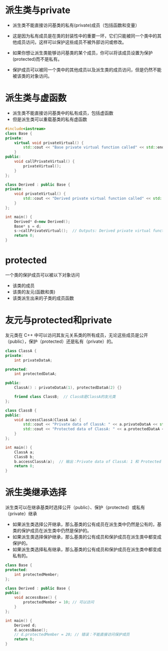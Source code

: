 # 派生类与private

- 派生类不能直接访问基类的私有(private)成员（包括函数和变量）

- 这是因为私有成员是在类的封装性中的重要一环，它们只能被同一个类中的其他成员访问，这样可以保护这些成员不被外部访问或修改。
- 如果你想让派生类能够访问基类的某个成员，你可以将该成员设置为保护(protected)而不是私有。
- 保护成员可以被同一个类中的其他成员以及派生类的成员访问，但是仍然不能被该类的对象访问。



# 派生类与虚函数

- 派生类不能直接访问基类中的私有成员，包括虚函数
- 但是派生类可以重载基类的私有虚函数

```c++
#include<iostream>
class Base {
private:
    virtual void privateVirtual() {
        std::cout << "Base private virtual function called" << std::endl;
    }
public:
    void callPrivateVirtual() {
        privateVirtual();
    }
};

class Derived : public Base {
private:
    void privateVirtual() {
        std::cout << "Derived private virtual function called" << std::endl;
    }
};

int main() {
    Derived* d=new Derived();
    Base* s = d;
    s->callPrivateVirtual();  // Outputs: Derived private virtual function called
    return 0;
}
```



# protected

一个类的保护成员可以被以下对象访问

- 该类的成员
- 该类的友元(函数和类)
- 该类派生出来的子类的成员函数



# 友元与protected和private

友元类在 C++ 中可以访问其友元关系类的所有成员，无论这些成员是公开（public），保护（protected）还是私有（private）的。

```c++
class ClassA {
private:
    int privateDataA;

protected:
    int protectedDataA;

public:
    ClassA() : privateDataA(1), protectedDataA(2) {}

    friend class ClassB;  // ClassB是ClassA的友元类
};

class ClassB {
public:
    void accessClassA(ClassA &a) {
        std::cout << "Private data of ClassA: " << a.privateDataA << std::endl;
        std::cout << "Protected data of ClassA: " << a.protectedDataA << std::endl;
    }
};

int main() {
    ClassA a;
    ClassB b;
    b.accessClassA(a);  // 输出：Private data of ClassA: 1 和 Protected data of ClassA: 2
    return 0;
}
```



# 派生类继承选择

派生类可以在继承基类时选择公开（public）、保护（protected）或私有（private）继承

- 如果派生类选择公开继承，那么基类的公有成员在派生类中仍然是公有的，基类的保护成员在派生类中仍然是保护的。
- 如果派生类选择保护继承，那么基类的公有成员和保护成员在派生类中都变成保护的。
- 如果派生类选择私有继承，那么基类的公有成员和保护成员在派生类中都变成私有的。

```c++
class Base {
protected:
    int protectedMember;
};

class Derived : public Base {
public:
    void accessBase() {
        protectedMember = 10; // 可以访问
    }
};

int main() {
    Derived d;
    d.accessBase();
    // d.protectedMember = 20; // 错误：不能直接访问保护成员
    return 0;
}
```


